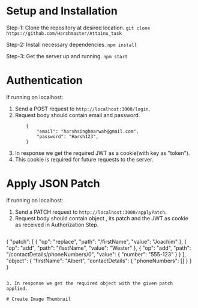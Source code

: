 # Setup and Installation

Step-1: Clone the repository at desired location.
`git clone https://github.com/Harshmaster/Attainu_task`

Step-2: Install necessary dependencies.
`npm install`

Step-3: Get the server up and running.
`npm start`

# Authentication

If running on localhost:

1. Send a POST request to `http://localhost:3000/login`.
2. Request body should contain email and password.
   ```
       {
           "email": "harshsinghmarwah@gmail.com",
           "password": "Harsh123",
       }
   ```
3. In response we get the required JWT as a cookie(with key as "token").
4. This cookie is required for future requests to the server.

# Apply JSON Patch

If running on localhost:

1. Send a PATCH request to `http://localhost:3000/applyPatch`.
2. Request body should contain object , its patch and the JWT as cookie as received in Authorization Step.
   ```
{
    "patch": [
        {
            "op": "replace",
            "path": "/firstName",
            "value": "Joachim"
        },
        {
            "op": "add",
            "path": "/lastName",
            "value": "Wester"
        },
        {
            "op": "add",
            "path": "/contactDetails/phoneNumbers/0",
            "value": {
                "number": "555-123"
            }
        }
    ],
    "object": {
        "firstName": "Albert",
        "contactDetails": {
            "phoneNumbers": []
        }
    }
}
```

3. In response we get the required object with the given patch applied.

# Create Image Thumbnail
